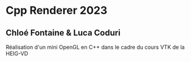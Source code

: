 # Cpp Renderer 2023
## Chloé Fontaine & Luca Coduri

Réalisation d'un mini OpenGL en C++ dans le cadre du cours VTK de la HEIG-VD
